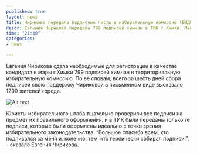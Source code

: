 ```yaml
---
published: true
layout: news
title: Чирикова передала подписные листы в избирательную комиссию (ВИДЕО)
descr: Евгения Чирикова передала 799 подписей химчан в ТИК г.Химки. Меньше чем за неделю волонтерами штаба было собрано 1200 подписей.  
time: "21:30"
categories:
- news

---
```


Евгения Чирикова сдала необходимые для регистрации в качестве кандидата в мэры г.Химки 799 подписей химчан в территориальную избирательную комиссию. По ее словам, всего за шесть дней сбора подписей свою поддержку Чириковой в письменном виде высказало 1200 жителей города. 

![Alt text](http://img-fotki.yandex.ru/get/6507/21992.3d/0_8b8a3_909135bb_XXL.jpg)

Юристы избирательного штаба тщательно проверили все подписи на предмет их правильного оформления, и в ТИК были переданы только те подписи, которые были оформлены идеально с точки зрения избирательного законодательства. “Большое спасибо всем, кто подписался за меня и, конечно, тем, кто героически собирал подписи!”, - сказала Евгения Чирикова.

<object width="420" height="315"><param name="movie" value="http://www.youtube.com/v/Kr5Qr2Lzmqk?version=3&amp;hl=ru_RU"></param><param name="allowFullScreen" value="true"></param><param name="allowscriptaccess" value="always"></param><embed src="http://www.youtube.com/v/Kr5Qr2Lzmqk?version=3&amp;hl=ru_RU" type="application/x-shockwave-flash" width="420" height="315" allowscriptaccess="always" allowfullscreen="true"></embed></object>